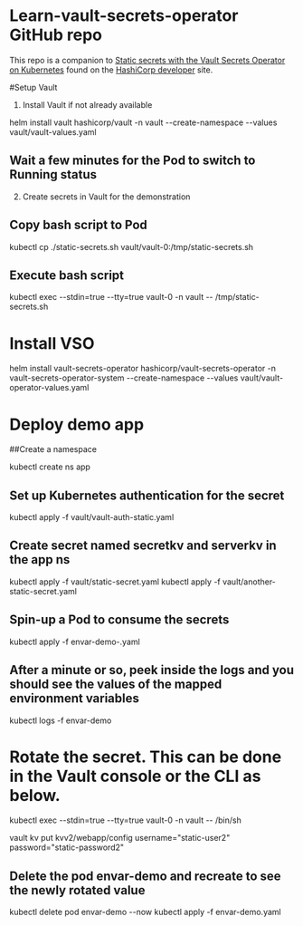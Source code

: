 # Learn-vault-secrets-operator GitHub repo

This repo is a companion to [Static secrets with the Vault Secrets Operator on Kubernetes](https://developer.hashicorp.com/vault/tutorials/kubernetes/vault-secrets-operator) found on the [HashiCorp developer](https://developer.hashicorp.com/) site.

#Setup Vault

1. Install Vault if not already available

helm install vault hashicorp/vault -n vault --create-namespace --values vault/vault-values.yaml

## Wait a few minutes for the Pod to switch to Running status

2. Create secrets in Vault for the demonstration

## Copy bash script to Pod
kubectl cp ./static-secrets.sh vault/vault-0:/tmp/static-secrets.sh 

## Execute bash script
kubectl exec --stdin=true --tty=true vault-0 -n vault -- /tmp/static-secrets.sh


# Install VSO

helm install vault-secrets-operator hashicorp/vault-secrets-operator -n vault-secrets-operator-system --create-namespace --values vault/vault-operator-values.yaml

# Deploy demo app

##Create a namespace

kubectl create ns app

## Set up Kubernetes authentication for the secret

kubectl apply -f vault/vault-auth-static.yaml

## Create secret named secretkv and serverkv in the app ns

kubectl apply -f vault/static-secret.yaml
kubectl apply -f vault/another-static-secret.yaml

## Spin-up a Pod to consume the secrets

kubectl apply -f envar-demo-.yaml

## After a minute or so, peek inside the logs and you should see the values of the mapped environment variables
kubectl logs -f envar-demo

# Rotate the secret.  This can be done in the Vault console or the CLI as below.

kubectl exec --stdin=true --tty=true vault-0 -n vault -- /bin/sh

vault kv put kvv2/webapp/config username="static-user2" password="static-password2"

## Delete the pod envar-demo and recreate to see the newly rotated value

kubectl delete pod envar-demo --now
kubectl apply -f envar-demo.yaml
